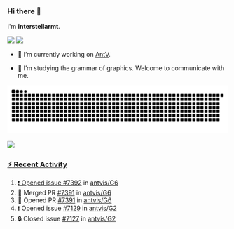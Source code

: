 ### Hi there 👋

I'm **interstellarmt**.

[![](https://img.shields.io/endpoint?url=https://awards.antv.vision/interstellarmt-g2-contributor.json)](https://github.com/antvis/g2)
[![](https://img.shields.io/endpoint?url=https://awards.antv.vision/interstellarmt-gpt-vis-contributor.json)](https://github.com/antvis/gpt-vis)

- 🔭 I’m currently working on [AntV](https://github.com/antvis).

- 📖 I’m studying the grammar of graphics. Welcome to communicate with me.

![](https://raw.githubusercontent.com/interstellarmt/interstellarmt/refs/heads/output/github-contribution-grid-snake.svg)
<div>
  <a href="https://github.com/interstellarmt">
  <img height="180em" src="https://github-readme-stats-eight-theta.vercel.app/api?username=interstellarmt&show_icons=true&include_all_commits=true&count_private=true&theme=tokyonight"/>
</div>
    
### :zap: Recent Activity

<!--START_SECTION:activity-->
1. ❗ Opened issue [#7392](https://github.com/antvis/G6/issues/7392) in [antvis/G6](https://github.com/antvis/G6)
2. 🎉 Merged PR [#7391](https://github.com/antvis/G6/pull/7391) in [antvis/G6](https://github.com/antvis/G6)
3. 💪 Opened PR [#7391](https://github.com/antvis/G6/pull/7391) in [antvis/G6](https://github.com/antvis/G6)
4. ❗ Opened issue [#7129](https://github.com/antvis/G2/issues/7129) in [antvis/G2](https://github.com/antvis/G2)
5. 🔒 Closed issue [#7127](https://github.com/antvis/G2/issues/7127) in [antvis/G2](https://github.com/antvis/G2)
<!--END_SECTION:activity-->

